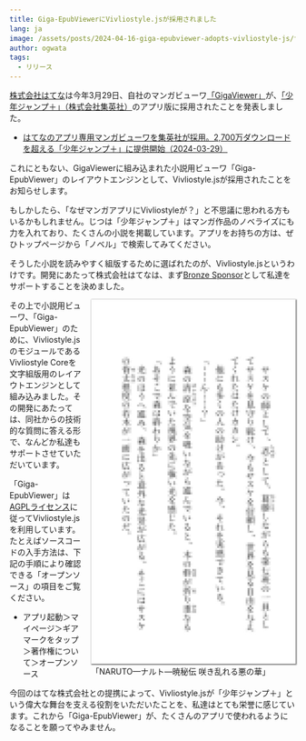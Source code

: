 ```yaml
---
title: Giga-EpubViewerにVivliostyle.jsが採用されました
lang: ja
image: /assets/posts/2024-04-16-giga-epubviewer-adopts-vivliostyle-js/fig-2a.jpg
author: ogwata
tags:
  - リリース
---
```



[株式会社はてな](https://hatena.co.jp/)は今年3月29日、自社のマンガビューワ[「GigaViewer」](https://hatena.co.jp/solutions/gigaviewer)が、[「少年ジャンプ＋」（株式会社集英社）](https://shonenjumpplus.com/)のアプリ版に採用されたことを発表しました。

- [はてなのアプリ専用マンガビューワを集英社が採用。2,700万ダウンロードを超える「少年ジャンプ＋」に提供開始（2024-03-29）](https://hatena.co.jp/press/release/entry/2024/03/29/120000)

これにともない、GigaViewerに組み込まれた小説用ビューワ「Giga-EpubViewer」のレイアウトエンジンとして、Vivliostyle.jsが採用されたことをお知らせします。

もしかしたら、「なぜマンガアプリにVivliostyleが？」と不思議に思われる方もいるかもしれません。じつは「少年ジャンプ＋」はマンガ作品のノベライズにも力を入れており、たくさんの小説を掲載しています。アプリをお持ちの方は、ぜひトップページから「ノベル」で検索してみてください。

そうした小説を読みやすく組版するために選ばれたのが、Vivliostyle.jsというわけです。開発にあたって株式会社はてなは、まず[Bronze Sponsor](http://127.0.0.1:4000/ja/sponsors/#%E3%82%B9%E3%83%9D%E3%83%B3%E3%82%B5%E3%83%BC%E4%B8%80%E8%A6%A7)として私達をサポートすることを決めました。

<figure style="float: right; margin: 0 0 1em 1em;">
  <img src="/assets/posts/2024-04-16-giga-epubviewer-adopts-vivliostyle-js/fig-2a.jpg" alt="「NARUTO—ナルト—暁秘伝 咲き乱れる悪の華」" style="width: 360px; box-shadow: 1px 1px 2px 1px grey;" />
  <figcaption>「NARUTO—ナルト—暁秘伝 咲き乱れる悪の華」</figcaption>
</figure>

その上で小説用ビューワ、「Giga-EpubViewer」のために、Vivliostyle.jsのモジュールであるVivliostyle Coreを文字組版用のレイアウトエンジンとして組み込みました。その開発にあたっては、同社からの技術的な質問に答える形で、なんどか私達もサポートさせていただいています。

「Giga-EpubViewer」は[AGPLライセンス](https://www.gnu.org/licenses/agpl-3.0.html)に従ってVivliostyle.jsを利用しています。たとえばソースコードの入手方法は、下記の手順により確認できる「オープンソース」の項目をご覧ください。

- アプリ起動＞マイページ＞ギアマークをタップ＞著作権について＞オープンソース

今回のはてな株式会社との提携によって、Vivliostyle.jsが「少年ジャンプ＋」という偉大な舞台を支える役割をいただいたことを、私達はとても栄誉に感じています。これから「Giga-EpubViewer」が、たくさんのアプリで使われるようになることを願ってやみません。